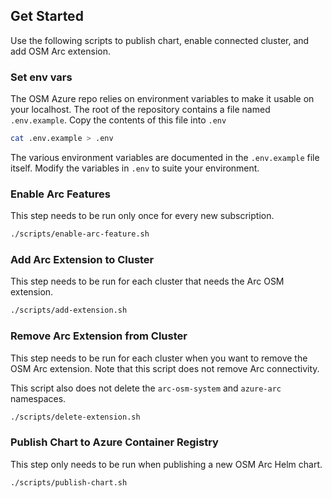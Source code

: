 ## Get Started
Use the following scripts to publish chart, enable connected cluster, and add OSM Arc extension.

### Set env vars
The OSM Azure repo relies on environment variables to make it usable on your localhost. The root of the repository contains a file named `.env.example`. Copy the contents of this file into `.env`
```bash
cat .env.example > .env
```
The various environment variables are documented in the `.env.example` file itself. Modify the variables in `.env` to suite your environment.

### Enable Arc Features
This step needs to be run only once for every new subscription.
```sh
./scripts/enable-arc-feature.sh
```

### Add Arc Extension to Cluster
This step needs to be run for each cluster that needs the Arc OSM extension.
```sh
./scripts/add-extension.sh
```

### Remove Arc Extension from Cluster
This step needs to be run for each cluster when you want to remove the OSM Arc extension. Note that this script does not remove Arc connectivity.

This script also does not delete the `arc-osm-system` and `azure-arc` namespaces.
```sh
./scripts/delete-extension.sh
```

### Publish Chart to Azure Container Registry
This step only needs to be run when publishing a new OSM Arc Helm chart.
```sh
./scripts/publish-chart.sh
```
